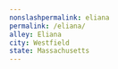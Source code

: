 ```yaml
---
﻿nonslashpermalink: eliana
permalink: /eliana/
alley: Eliana
city: Westfield
state: Massachusetts
---
```

